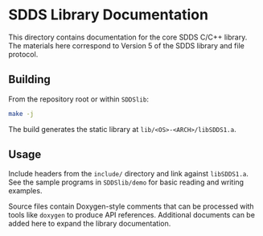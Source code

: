 # SDDS Library Documentation

This directory contains documentation for the core SDDS C/C++ library.
The materials here correspond to Version 5 of the SDDS library and file protocol.

## Building

From the repository root or within `SDDSlib`:

```bash
make -j
```

The build generates the static library at `lib/<OS>-<ARCH>/libSDDS1.a`.

## Usage

Include headers from the `include/` directory and link against `libSDDS1.a`.
See the sample programs in `SDDSlib/demo` for basic reading and writing
examples.

Source files contain Doxygen-style comments that can be processed with tools
like `doxygen` to produce API references. Additional documents can be added
here to expand the library documentation.

